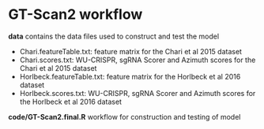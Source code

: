 # GT-Scan2 workflow

**data** contains the data files used to construct and test the model

- Chari.featureTable.txt: feature matrix for the Chari et al 2015 dataset
- Chari.scores.txt: WU-CRISPR, sgRNA Scorer and Azimuth scores for the Chari et al 2015 dataset
- Horlbeck.featureTable.txt: feature matrix for the Horlbeck et al 2016 dataset
- Horlbeck.scores.txt: WU-CRISPR, sgRNA Scorer and Azimuth scores for the Horlbeck et al 2016 dataset

**code/GT-Scan2.final.R** workflow for construction and testing of model
